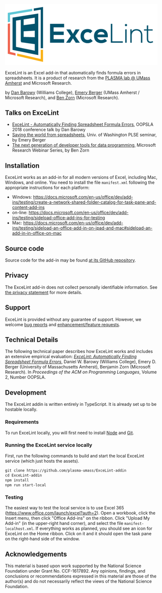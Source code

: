 ![\[ExceLint logo\]](logos/ExceLint/ExceLint.png)

ExceLint is an Excel add-in that automatically finds formula errors in
spreadsheets. It is a product of research from the [PLASMA lab @ UMass
Amherst](https://plasma-umass.org) and Microsoft Research.

by [Dan Barowy](http://www.cs.williams.edu/~dbarowy/) (Williams
College), [Emery Berger](https://www.emeryberger.com/) (UMass Amherst /
Microsoft Research), and [Ben
Zorn](https://www.microsoft.com/en-us/research/people/zorn/) (Microsoft
Research).

## Talks on ExceLint

* [ExceLint - Automatically Finding Spreadsheet Formula Errors](https://www.youtube.com/watch?v=rEwUA0h2dsw), OOPSLA 2018 conference talk by Dan Barowy
* [Saving the world from spreadsheets](https://www.youtube.com/watch?list=SRYearby%20Super%20Mesh%20Task%20Chair&v=GyWKxFxyyrQ), Univ. of Washington PLSE seminar, by Emery Berger
* [The next generation of developer tools for data programming](https://note.microsoft.com/MSR-Webinar-Data-Programming-Registration-On-Demand.html), Microsoft Research Webinar Series, by Ben Zorn


## Installation

ExceLint works as an add-in for all modern versions of Excel, including Mac, Windows, and online.
You need to install the file `manifest.xml` following the appropriate instructions for each platform:

* Windows: https://docs.microsoft.com/en-us/office/dev/add-ins/testing/create-a-network-shared-folder-catalog-for-task-pane-and-content-add-ins
* on-line: https://docs.microsoft.com/en-us/office/dev/add-ins/testing/sideload-office-add-ins-for-testing
* Mac: https://docs.microsoft.com/en-us/office/dev/add-ins/testing/sideload-an-office-add-in-on-ipad-and-mac#sideload-an-add-in-in-office-on-mac


## Source code

Source code for the add-in may be found [at its GitHub
repository](https://github.com/plasma-umass/ExceLint-addin).

## Privacy

The ExceLint add-in does not collect personally identifiable
information. See [the privacy statement](privacy.html) for more details.

## Support

ExceLint is provided without any guarantee of support. However, we
welcome [bug
reports](https://github.com/plasma-umass/ExceLint-addin/issues/new?assignees=dbarowy%2C+emeryberger%2C+bzorn&labels=bug&template=bug_report.md&title=)
and [enhancement/feature
requests](https://github.com/plasma-umass/ExceLint-addin/issues/new?assignees=dbarowy%2C+emeryberger%2C+bzorn&labels=enhancement&template=feature_request.md&title=).

## Technical Details

The following technical paper describes how ExceLint works and includes
an extensive empirical evaluation: [*ExceLint: Automatically Finding
Spreadsheet Formula
Errors*](https://github.com/ExceLint/ExceLint/blob/master/ExceLint-OOPSLA2018.pdf),
Daniel W. Barowy (Williams College), Emery D. Berger (University of
Massachusetts Amherst), Benjamin Zorn (Microsoft Research). In
*Proceedings of the ACM on Programming Languages*, Volume 2, Number
OOPSLA.

## Development

The ExceLint addin is written entirely in TypeScript. It is already set up to be hostable locally.

### Requirements

To run ExceLint locally, you will first need to install [Node](https://nodejs.org/en/) and [Git](https://git-scm.com/downloads).

### Running the ExceLint service locally

First, run the following commands to build and start the local ExceLint service (which just hosts the assets).

```
git clone https://github.com/plasma-umass/ExceLint-addin
cd ExceLint-addin
npm install
npm run start-local
```

### Testing

The easiest way to test the local service is to use Excel 365
(https://www.office.com/launch/excel?auth=2). Open a workbook, click
the Insert menu, then click "Office Add-ins" on the ribbon. Click
"Upload My Add-in" (in the upper-right hand corner), and select the
file `manifest-localhost.xml`. If everything works as planned, you should
see an icon for ExceLint on the Home ribbon. Click on it and it should open
the task pane on the right-hand side of the window.


## Acknowledgements

This material is based upon work supported by the National Science
Foundation under Grant No. CCF-1617892. Any opinions, findings, and
conclusions or recommendations expressed in this material are those
of the author(s) and do not necessarily reflect the views of the National
Science Foundation.
